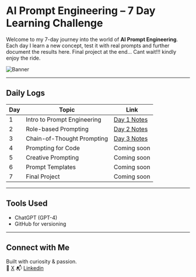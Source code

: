 #  AI Prompt Engineering – 7 Day Learning Challenge

Welcome to my 7-day journey into the world of **AI Prompt Engineering**. Each day I learn a new concept, test it with real prompts and further document the results here. Final project at the end... Cant wait!!! kindly enjoy the ride. 

![Banner]()

---

##  Daily Logs

| Day | Topic | Link |
|-----|-------|------|
| 1 | Intro to Prompt Engineering | [Day 1 Notes](day1_intro.md) |
| 2 | Role-based Prompting | [Day 2 Notes](day2_role_prompts.md) |
| 3 | Chain-of-Thought Prompting | [Day 3 Notes](day3_chain_of_thought.md) |
| 4 | Prompting for Code | Coming soon |
| 5 | Creative Prompting | Coming soon |
| 6 | Prompt Templates | Coming soon |
| 7 | Final Project | Coming soon |

---

##  Tools Used
- ChatGPT (GPT-4)
- GitHub for versioning

---

##  Connect with Me
Built with curiosity & passion.  
🔗 [X](https://x.com/sortsec)
📬 [Linkedin](https://www.linkedin.com/in/ganiyusortput)
